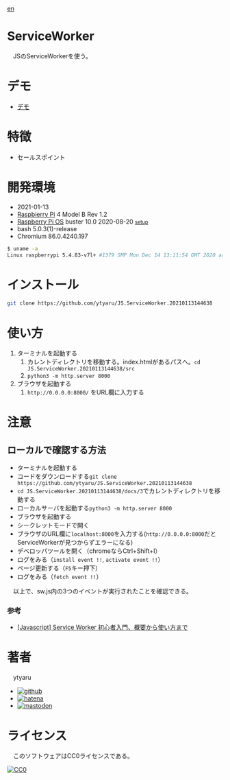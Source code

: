[en](./README.md)

# ServiceWorker

　JSのServiceWorkerを使う。

# デモ

* [デモ](https://ytyaru.github.io/JS.ServiceWorker.20210113144638/)

# 特徴

* セールスポイント

# 開発環境

* <time datetime="2021-01-13T14:46:33+0900">2021-01-13</time>
* [Raspbierry Pi](https://ja.wikipedia.org/wiki/Raspberry_Pi) 4 Model B Rev 1.2
* [Raspberry Pi OS](https://ja.wikipedia.org/wiki/Raspbian) buster 10.0 2020-08-20 <small>[setup](http://ytyaru.hatenablog.com/entry/2020/10/06/111111)</small>
* bash 5.0.3(1)-release
* Chromium 86.0.4240.197

```sh
$ uname -a
Linux raspberrypi 5.4.83-v7l+ #1379 SMP Mon Dec 14 13:11:54 GMT 2020 armv7l GNU/Linux
```

# インストール

```sh
git clone https://github.com/ytyaru/JS.ServiceWorker.20210113144638
```

# 使い方

1. ターミナルを起動する
    1. カレントディレクトリを移動する。index.htmlがあるパスへ。`cd JS.ServiceWorker.20210113144638/src`
    2. `python3 -m http.server 8000`
2. ブラウザを起動する
    1. `http://0.0.0.0:8000/` をURL欄に入力する

# 注意

## ローカルで確認する方法

* ターミナルを起動する
* コードをダウンロードする`git clone https://github.com/ytyaru/JS.ServiceWorker.20210113144638`
* `cd JS.ServiceWorker.20210113144638/docs/3`でカレントディレクトリを移動する
* ローカルサーバを起動する`python3 -m http.server 8000`
* ブラウザを起動する
* シークレットモードで開く
* ブラウザのURL欄に`localhost:8000`を入力する(`http://0.0.0.0:8000`だとServiceWorkerが見つからずエラーになる)
* デベロッパツールを開く（chromeならCtrl+Shift+I）
* ログをみる（`install event !!`, `activate event !!`）
* ページ更新する（`F5`キー押下）
* ログをみる（`fetch event !!`）

　以上で、sw.js内の3つのイベントが実行されたことを確認できる。

### 参考

* [\[Javascript\] Service Worker 初心者入門、概要から使い方まで](https://webbibouroku.com/Blog/Article/serviceworker#outline__5_2)

# 著者

　ytyaru

* [![github](http://www.google.com/s2/favicons?domain=github.com)](https://github.com/ytyaru "github")
* [![hatena](http://www.google.com/s2/favicons?domain=www.hatena.ne.jp)](http://ytyaru.hatenablog.com/ytyaru "hatena")
* [![mastodon](http://www.google.com/s2/favicons?domain=mstdn.jp)](https://mstdn.jp/web/accounts/233143 "mastdon")

# ライセンス

　このソフトウェアはCC0ライセンスである。

[![CC0](http://i.creativecommons.org/p/zero/1.0/88x31.png "CC0")](http://creativecommons.org/publicdomain/zero/1.0/deed.ja)

